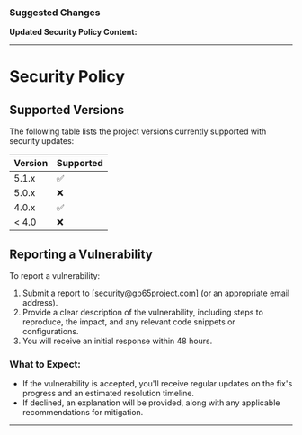 ### Suggested Changes  

**Updated Security Policy Content:**  

---

# Security Policy  

## Supported Versions  

The following table lists the project versions currently supported with security updates:  

| Version | Supported |  
|---------|-----------|  
| 5.1.x   | ✅         |  
| 5.0.x   | ❌         |  
| 4.0.x   | ✅         |  
| < 4.0   | ❌         |  

## Reporting a Vulnerability  

To report a vulnerability:  
1. Submit a report to [security@gp65project.com] (or an appropriate email address).  
2. Provide a clear description of the vulnerability, including steps to reproduce, the impact, and any relevant code snippets or configurations.  
3. You will receive an initial response within 48 hours.  

### What to Expect:  
- If the vulnerability is accepted, you'll receive regular updates on the fix's progress and an estimated resolution timeline.  
- If declined, an explanation will be provided, along with any applicable recommendations for mitigation.  

---
